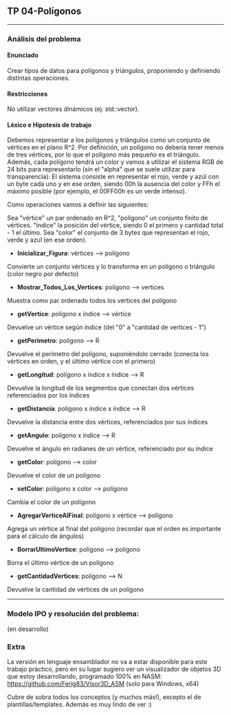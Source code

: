 ## TP 04-Polígonos

---

### Análisis del problema

#### Enunciado
 Crear tipos de datos para polígonos y triángulos, proponiendo y definiendo distintas operaciones.

#### Restricciones
No utilizar vectores dinámicos (ej: std::vector).  

#### Léxico e Hipotesis de trabajo

Debemos representar a los polígonos y triángulos como un conjunto de vértices en el plano R^2. Por definición, un polígono no debería tener menos de tres vértices, por lo que el polígono más pequeño es el triángulo. Además, cada polígono tendrá un color y vamos a utilizar el sistema RGB de 24 bits para representarlo (sin el "alpha" que se suele utilizar para transparencia): El sistema consiste en representar el rojo, verde y azúl con un byte cada uno y en ese orden, siendo 00h la ausencia del color y FFh el máximo posible (por ejemplo, el 00FF00h es un verde intenso).

Como operaciones vamos a definir las siguientes:


Sea "vértice" un par ordenado en R^2, "polígono" un conjunto finito de vértices. "índice" la posición del vértice, siendo 0 el primero y cantidad total - 1 el último. Sea "color" el conjunto de 3 bytes que representan el rojo, verde y azul (en ese orden). 


- __Inicializar_Figura__:  vértices --> polígono

Convierte un conjunto vértices y lo transforma en un polígono o triángulo (color negro por defecto)

- __Mostrar_Todos_Los_Vertices__: polígono --> vertices

Muestra como par ordenado todos los vértices del polígono

- __getVertice__: polígono x índice --> vértice
  
Devuelve un vértice según índice (del "0" a "cantidad de vertices - 1")

- __getPerimetro__: polígono --> R

Devuelve el perímetro del polígono, suponiéndolo cerrado (conecta los vértices en orden, y el último vértice con el primero)

- __getLongitud__:  polígono x índice x índice --> R

Devuelve la longitud de los segmentos que conectan dos vértices referenciados por los índices

- __getDistancia__: polígono x índice x índice --> R

Devuelve la distancia entre dos vértices, referenciados por sus índices

- __getAngulo__:  polígono x índice --> R 

Devuelve el ángulo en radianes de un vértice, referenciado por su índice

- __getColor__:  polígono --> color

Devuelve el color de un polígono

- __setColor__: polígono x color --> polígono

Cambia el color de un polígono

- __AgregarVerticeAlFinal__: polígono x vértice --> polígono

Agrega un vértice al final del polígono (recordar que el orden es importante para el cálculo de ángulos)

- __BorrarUltimoVertice__: polígono --> polígono

Borra el último vértice de un polígono

- __getCantidadVertices__: polígono --> N

Devuelve la cantidad de vértices de un polígono


---

### Modelo IPO y resolución del problema:

(en desarrollo)

### Extra

La versión en lenguaje ensamblador no va a estar disponible para este trabajo práctico, pero en su lugar sugiero ver un visualizador de objetos 3D que estoy desarrollando, programado 100% en NASM: https://github.com/Ferig83/Visor3D_ASM   (solo para Windows, x64)

Cubre de sobra todos los conceptos (y muchos más!), excepto el de plantillas/templates. Además es muy lindo de ver :)  
